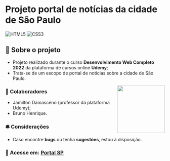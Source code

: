# Projeto portal de notícias da cidade de São Paulo

![HTML5](https://img.shields.io/badge/html5-%23E34F26.svg?style=for-the-badge&logo=html5&logoColor=white)
![CSS3](https://img.shields.io/badge/css3-%231572B6.svg?style=for-the-badge&logo=css3&logoColor=white)

## 📝 Sobre o projeto

* Projeto realizado durante o curso <strong>Desenvolvimento Web Completo 2022</strong> da plataforma de cursos online <strong>Udemy</strong>;
* Trata-se de um escopo de portal de notícias sobre a cidade de São Paulo.

<img align="right" width="150" src="https://github.com/user-attachments/assets/1c0de9e4-a64e-4722-9b1a-e158293e4452">

### 👥 Colaboradores

* Jamilton Damasceno (professor da plataforma Udemy);
* Bruno Henrique.

### 🛎 Considerações 

* Caso encontre <strong>bugs</strong> ou tenha <strong>sugestões</strong>, estou à disposição.

### 🔗 Acesse em: <a href="https://bhfsilva.github.io/Projeto-Portal-de-Noticias/">Portal SP</a>

